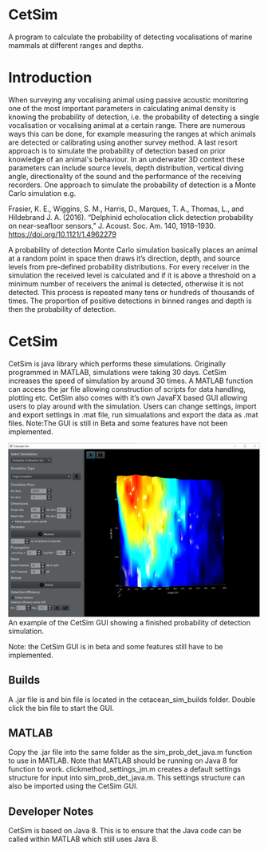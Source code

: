 # CetSim
A program to calculate the probability of detecting vocalisations of marine mammals at different ranges and depths.

# Introduction #

When surveying any vocalising animal using passive acoustic monitoring one of the most important parameters in calculating animal density is knowing the probability of detection, i.e. the probability of detecting a single vocalisation or vocalising animal at a certain range. There are numerous ways this can be done, for example measuring the ranges at which animals are detected or calibrating using another survey method. A last resort approach is to simulate the probability of detection based on prior knowledge of an animal's behaviour. In an underwater 3D context these parameters can include source levels, depth distribution, vertical diving angle, directionality of the sound and the performance of the receiving recorders. One approach to simulate the probability of detection is a Monte Carlo simulation e.g.

Frasier, K. E., Wiggins, S. M., Harris, D., Marques, T. A., Thomas, L., and Hildebrand J. A. (2016). “Delphinid echolocation click detection probability on near-seafloor sensors,” J. Acoust. Soc. Am. 140, 1918–1930. https://doi.org/10.1121/1.4962279

A probability of detection Monte Carlo simulation basically places an animal at a random point in space then draws it’s direction, depth, and source levels from pre-defined probability distributions. For every receiver in the simulation the received level is calculated and if it is above a threshold on a minimum number of receivers the animal is detected, otherwise it is not detected. This process is repeated many tens or hundreds of thousands of times. The proportion of positive detections in binned ranges and depth is then the probability of detection. 

# CetSim #

CetSim is java library which performs these simulations. Originally programmed in MATLAB, simulations were taking 30 days. CetSim increases the speed of simulation by around 30 times. A MATLAB function can access the jar file allowing construction of scripts for data handling, plotting etc. CetSim also comes with it’s own JavaFX based GUI allowing users to play around with the simulation. Users can change settings, import and export settings in .mat file, run simualations and export the data as .mat files. 
Note:The GUI is still in Beta and some features have not been implemented. 

<center><img src="resources/screenshot.png" width="512"></center>
An example of the CetSim GUI showing a finished probability of detection simulation. 

Note: the CetSim GUI is in beta and some features still have to be implemented. 

## Builds ##
A .jar file is and bin file is located in the cetacean_sim_builds folder. Double click the bin file to start the GUI. 

## MATLAB ##
Copy the .jar file into the same folder as the sim_prob_det_java.m function to use in MATLAB. Note that MATLAB should be running on Java 8 for function to work. clickmethod_settings_jm.m creates a default settings structure for input into sim_prob_det_java.m. This settings structure can also be imported using the CetSim GUI. 

## Developer Notes ##
CetSim is based on Java 8. This is to ensure that the Java code can be called within MATLAB which still uses Java 8. 
